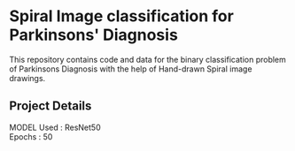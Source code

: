 # Spiral Image classification for Parkinsons' Diagnosis

This repository contains code and data for the binary classification problem of Parkinsons Diagnosis with the help of Hand-drawn Spiral image drawings.

## Project Details

MODEL Used : ResNet50 </br>
Epochs : 50
